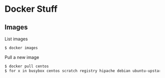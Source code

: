 # Docker Stuff

## Images

List images

```sh
$ docker images
```

Pull a new image

```sh
$ docker pull centos
$ for x in busybox centos scratch registry hipache debian ubuntu-upstart nginx node mysql postgres redis java golang swarm logstash rails kibana ruby gcc haskell mongo nats pypy mono couchbase jruby percona thrift cassandra; do; docker pull $x; done
```
